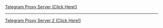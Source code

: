 
[Telegram Proxy Server (Click Here!)](tg://proxy?server=185.22.62.20&port=443&secret=ee59aa868eb6546fc8f45ef4e4ea3073de7777772e7365727665726f69642e636f6d)

---

[Telegram Proxy Server 2 (Click Here!)](tg://socks?server=185.22.62.48&port=443&user=aaa&pass=111111)


